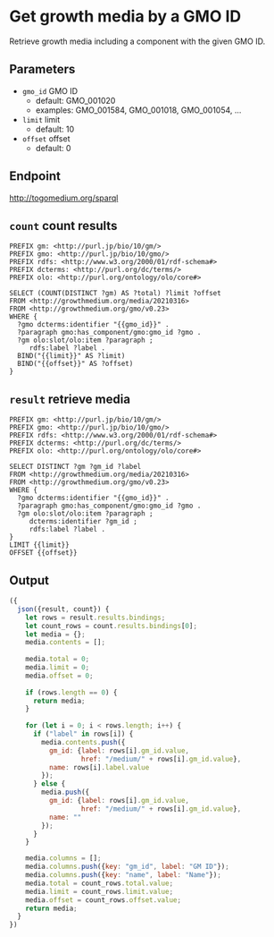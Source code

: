 # Get growth media by a GMO ID

Retrieve growth media including a component with the given GMO ID.

## Parameters

* `gmo_id` GMO ID
  * default: GMO_001020
  * examples: GMO_001584, GMO_001018, GMO_001054, ...
* `limit` limit
  * default: 10
* `offset` offset
  * default: 0

## Endpoint

http://togomedium.org/sparql

## `count` count results

```sparql
PREFIX gm: <http://purl.jp/bio/10/gm/>
PREFIX gmo: <http://purl.jp/bio/10/gmo/>
PREFIX rdfs: <http://www.w3.org/2000/01/rdf-schema#>
PREFIX dcterms: <http://purl.org/dc/terms/>
PREFIX olo: <http://purl.org/ontology/olo/core#>

SELECT (COUNT(DISTINCT ?gm) AS ?total) ?limit ?offset
FROM <http://growthmedium.org/media/20210316>
FROM <http://growthmedium.org/gmo/v0.23>
WHERE {
  ?gmo dcterms:identifier "{{gmo_id}}" .
  ?paragraph gmo:has_component/gmo:gmo_id ?gmo .
  ?gm olo:slot/olo:item ?paragraph ;
     rdfs:label ?label .
  BIND("{{limit}}" AS ?limit)
  BIND("{{offset}}" AS ?offset)
}
```

## `result` retrieve media

```sparql
PREFIX gm: <http://purl.jp/bio/10/gm/>
PREFIX gmo: <http://purl.jp/bio/10/gmo/>
PREFIX rdfs: <http://www.w3.org/2000/01/rdf-schema#>
PREFIX dcterms: <http://purl.org/dc/terms/>
PREFIX olo: <http://purl.org/ontology/olo/core#>

SELECT DISTINCT ?gm ?gm_id ?label
FROM <http://growthmedium.org/media/20210316>
FROM <http://growthmedium.org/gmo/v0.23>
WHERE {
  ?gmo dcterms:identifier "{{gmo_id}}" .
  ?paragraph gmo:has_component/gmo:gmo_id ?gmo .
  ?gm olo:slot/olo:item ?paragraph ;
     dcterms:identifier ?gm_id ;
     rdfs:label ?label .
}
LIMIT {{limit}}
OFFSET {{offset}}
```

## Output

```javascript
({
  json({result, count}) {
    let rows = result.results.bindings;
    let count_rows = count.results.bindings[0];
    let media = {};
    media.contents = [];
    
    media.total = 0;
    media.limit = 0;
    media.offset = 0;
    
    if (rows.length == 0) {
      return media;      
    }
    
    for (let i = 0; i < rows.length; i++) {
      if ("label" in rows[i]) {
        media.contents.push({
          gm_id: {label: rows[i].gm_id.value,
                  href: "/medium/" + rows[i].gm_id.value},
          name: rows[i].label.value
        });
      } else {
        media.push({
          gm_id: {label: rows[i].gm_id.value,
                  href: "/medium/" + rows[i].gm_id.value},
          name: ""
        });
      }
    }

    media.columns = [];
    media.columns.push({key: "gm_id", label: "GM ID"});
    media.columns.push({key: "name", label: "Name"});
    media.total = count_rows.total.value;
    media.limit = count_rows.limit.value;
    media.offset = count_rows.offset.value;
    return media;
  }
})
```